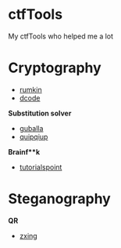 # ctfTools
My ctfTools who helped me a lot


# Cryptography


- [rumkin](http://rumkin.com/tools/cipher)
- [dcode](https://www.dcode.fr)


**Substitution solver**

- [guballa](https://www.guballa.de/substitution-solver)
- [quipqiup](https://quipqiup.com/)


**Brainf\*\*k**

- [tutorialspoint](https://www.tutorialspoint.com/execute_brainfk_online.php)

# Steganography

   **QR**

   - [zxing](https://zxing.org/w/decode.jspx)
      

